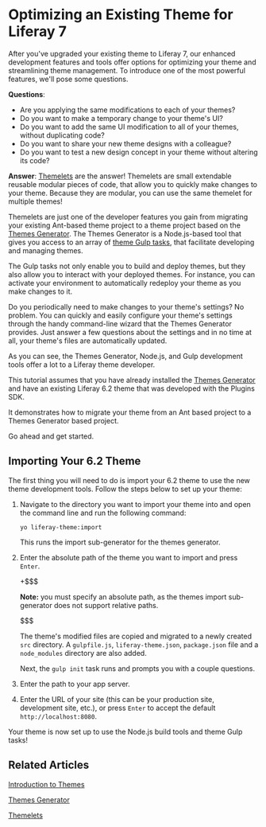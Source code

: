 # Optimizing an Existing Theme for Liferay 7 [](id=migrating-a-6-2-theme-to-liferay-7)

After you've upgraded your existing theme to Liferay 7, our enhanced development
features and tools offer options for optimizing your theme and streamlining
theme management. To introduce one of the most powerful features, we'll pose
some questions. 

**Questions**:

-   Are you applying the same modifications to each of your themes?
-   Do you want to make a temporary change to your theme's UI?
-   Do you want to add the same UI modification to all of your themes, without
    duplicating code? 
-   Do you want to share your new theme designs with a colleague?
-   Do you want to test a new design concept in your theme without altering its
    code?

**Answer**: [Themelets](/develop/tutorials/-/knowledge_base/7-0/themelets) 
are the answer! Themelets are small extendable reusable modular pieces 
of code, that allow you to quickly make changes to your theme. Because they are 
modular, you can use the same themelet for multiple themes!

Themelets are just one of the developer features you gain from migrating your
existing Ant-based theme project to a theme project based on the [Themes Generator](/develop/tutorials/-/knowledge_base/7-0/themes-generator).
The Themes Generator is a Node.js-based tool that gives you access to an array
of  [theme Gulp tasks](/develop/reference/-/knowledge_base/7-0/theme-gulp-tasks),
that facilitate developing and managing themes. 

The Gulp tasks not only enable you to build and deploy themes, but they also
allow you to interact with your deployed themes. For instance, you can activate
your environment to automatically redeploy your theme as you make changes to it.

Do you periodically need to make changes to your theme's settings? No problem.
You can quickly and easily configure your theme's settings through the handy
command-line wizard that the Themes Generator provides. Just answer a few
questions about the settings and in no time at all, your theme's files are
automatically updated.

As you can see, the Themes Generator, Node.js, and Gulp development tools offer
a lot to a Liferay theme developer.

This tutorial assumes that you have already installed the [Themes Generator](/develop/tutorials/-/knowledge_base/7-0/themes-generator)
and have an existing Liferay 6.2 theme that was developed with the Plugins SDK.

It demonstrates how to migrate your theme from an Ant based project
to a Themes Generator based project.

Go ahead and get started.

## Importing Your 6.2 Theme [](id=importing-your-6-2-theme)

The first thing you will need to do is import your 6.2 theme to use the new
theme development tools. Follow the steps below to set up your theme:

1.  Navigate to the directory you want to import your theme into and open the
    command line and run the following command:

        yo liferay-theme:import

    This runs the import sub-generator for the themes generator.

2.  Enter the absolute path of the theme you want to import and press `Enter`.

    +$$$

    **Note:** you must specify an absolute path, as the themes import
    sub-generator does not support relative paths.

    $$$

    The theme's modified files are copied and migrated to a newly created 
    `src` directory. A `gulpfile.js`, `liferay-theme.json`, `package.json` file 
    and a `node_modules` directory are also added.

    Next, the `gulp init` task runs and prompts you with a couple questions.

3.  Enter the path to your app server.

4.  Enter the URL of your site (this can be your production site, development
    site, etc.), or press `Enter` to accept the default `http://localhost:8080`.

Your theme is now set up to use the Node.js build tools and theme Gulp tasks!

## Related Articles [](id=related-articles)

[Introduction to Themes](/develop/tutorials/-/knowledge_base/7-0/introduction-to-themes)

[Themes Generator](/develop/tutorials/-/knowledge_base/7-0/themes-generator)

[Themelets](/develop/tutorials/-/knowledge_base/7-0/themelets)
